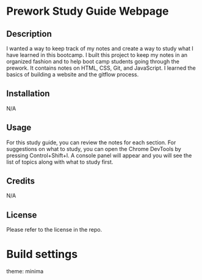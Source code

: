 # Prework Study Guide Webpage

## Description

I wanted a way to keep track of my notes and create a way to study what I have learned in this bootcamp. I built this project to keep my notes in an organized fashion and to help boot camp students going through the prework. It contains notes on HTML, CSS, Git, and JavaScript. I learned the basics of building a website and the gitflow process. 


## Installation

N/A

## Usage

For this study guide, you can review the notes for each section. For suggestions on what to study, you can open the Chrome DevTools by pressing Control+Shift+I. A console panel will appear and you will see the list of topics along with what to study first. 

## Credits

N/A

## License

Please refer to the license in the repo.

# Build settings
theme: minima
